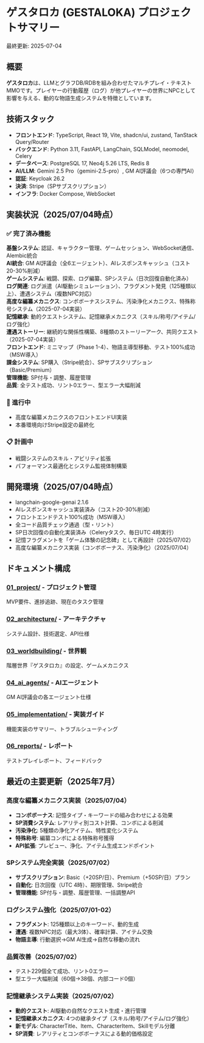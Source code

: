 # ゲスタロカ (GESTALOKA) プロジェクトサマリー

最終更新: 2025-07-04

## 概要
**ゲスタロカ**は、LLMとグラフDB/RDBを組み合わせたマルチプレイ・テキストMMOです。プレイヤーの行動履歴（ログ）が他プレイヤーの世界にNPCとして影響を与える、動的な物語生成システムを特徴としています。

## 技術スタック
- **フロントエンド**: TypeScript, React 19, Vite, shadcn/ui, zustand, TanStack Query/Router
- **バックエンド**: Python 3.11, FastAPI, LangChain, SQLModel, neomodel, Celery
- **データベース**: PostgreSQL 17, Neo4j 5.26 LTS, Redis 8
- **AI/LLM**: Gemini 2.5 Pro（gemini-2.5-pro）, GM AI評議会（6つの専門AI）
- **認証**: Keycloak 26.2
- **決済**: Stripe（SPサブスクリプション）
- **インフラ**: Docker Compose, WebSocket

## 実装状況（2025/07/04時点）

### ✅ 完了済み機能
**基盤システム**: 認証、キャラクター管理、ゲームセッション、WebSocket通信、Alembic統合  
**AI統合**: GM AI評議会（全6エージェント）、AIレスポンスキャッシュ（コスト20-30%削減）  
**ゲームシステム**: 戦闘、探索、ログ編纂、SPシステム（日次回復自動化済み）  
**ログ関連**: ログ派遣（AI駆動シミュレーション）、フラグメント発見（125種類以上）、遭遇システム（複数NPC対応）  
**高度な編纂メカニクス**: コンボボーナスシステム、汚染浄化メカニクス、特殊称号システム（2025-07-04実装）  
**記憶継承**: 動的クエストシステム、記憶継承メカニクス（スキル/称号/アイテム/ログ強化）  
**遭遇ストーリー**: 継続的な関係性構築、8種類のストーリーアーク、共同クエスト（2025-07-04実装）  
**フロントエンド**: ミニマップ（Phase 1-4）、物語主導型移動、テスト100%成功（MSW導入）  
**課金システム**: SP購入（Stripe統合）、SPサブスクリプション（Basic/Premium）  
**管理機能**: SP付与・調整、履歴管理  
**品質**: 全テスト成功、リント0エラー、型エラー大幅削減

### 🚧 進行中
- 高度な編纂メカニクスのフロントエンドUI実装
- 本番環境向けStripe設定の最終化

### 📋 計画中
- 戦闘システムのスキル・アビリティ拡張
- パフォーマンス最適化とシステム監視体制構築

## 開発環境（2025/07/04時点）
- langchain-google-genai 2.1.6
- AIレスポンスキャッシュ実装済み（コスト20-30%削減）
- フロントエンドテスト100%成功（MSW導入）
- 全コード品質チェック通過（型・リント）
- SP日次回復の自動化実装済み（Celeryタスク、毎日UTC 4時実行）
- 記憶フラグメントを「ゲーム体験の記念碑」として再設計（2025/07/02）
- 高度な編纂メカニクス実装（コンボボーナス、汚染浄化）（2025/07/04）

## ドキュメント構成

### [01_project/](01_project/summary.md) - プロジェクト管理
MVP要件、進捗追跡、現在のタスク管理

### [02_architecture/](02_architecture/summary.md) - アーキテクチャ
システム設計、技術選定、API仕様

### [03_worldbuilding/](03_worldbuilding/summary.md) - 世界観
階層世界『ゲスタロカ』の設定、ゲームメカニクス

### [04_ai_agents/](04_ai_agents/summary.md) - AIエージェント
GM AI評議会の各エージェント仕様

### [05_implementation/](05_implementation/summary.md) - 実装ガイド
機能実装のサマリー、トラブルシューティング

### [06_reports/](06_reports/summary.md) - レポート
テストプレイレポート、フィードバック

## 最近の主要更新（2025年7月）

### 高度な編纂メカニクス実装（2025/07/04）
- **コンボボーナス**: 記憶タイプ・キーワードの組み合わせによる効果
- **SP消費システム**: レアリティ別コスト計算、コンボによる削減
- **汚染浄化**: 5種類の浄化アイテム、特性変化システム
- **特殊称号**: 編纂コンボによる特殊称号獲得
- **API拡張**: プレビュー、浄化、アイテム生成エンドポイント

### SPシステム完全実装（2025/07/02）
- **サブスクリプション**: Basic（+20SP/日）、Premium（+50SP/日）プラン
- **自動化**: 日次回復（UTC 4時）、期限管理、Stripe統合
- **管理機能**: SP付与・調整、履歴管理、一括調整API

### ログシステム強化（2025/07/01-02）
- **フラグメント**: 125種類以上のキーワード、動的生成
- **遭遇**: 複数NPC対応（最大3体）、確率計算、アイテム交換
- **物語主導**: 行動選択→GM AI生成→自然な移動の流れ

### 品質改善（2025/07/02）
- テスト229個全て成功、リント0エラー
- 型エラー大幅削減（60個→38個、内部コード0個）

### 記憶継承システム実装（2025/07/02）
- **動的クエスト**: AI駆動の自然なクエスト生成・進行管理
- **記憶継承メカニクス**: 4つの継承タイプ（スキル/称号/アイテム/ログ強化）
- **新モデル**: CharacterTitle、Item、CharacterItem、Skillモデル分離
- **SP消費**: レアリティとコンボボーナスによる動的価格設定